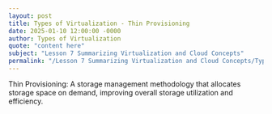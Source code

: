 ```yaml
---
layout: post
title: Types of Virtualization - Thin Provisioning
date: 2025-01-10 12:00:00 -0000
author: Types of Virtualization
quote: "content here"
subject: "Lesson 7 Summarizing Virtualization and Cloud Concepts"
permalink: "/Lesson 7 Summarizing Virtualization and Cloud Concepts/Types of Virtualization/Types of Virtualization - Thin Provisioning"
---
```


Thin Provisioning: A storage management methodology that allocates storage space on demand, improving overall storage utilization and efficiency.

